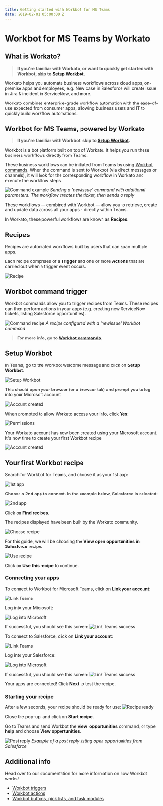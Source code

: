 ```yaml
---
title: Getting started with Workbot for MS Teams
date: 2019-02-01 05:00:00 Z
---
```


# Workbot for MS Teams by Workato
## What is Workato?
>**If you're familiar with Workato, or want to quickly get started with Workbot, skip to [Setup Workbot](#setup-workbot).**

Workato helps you automate business workflows across cloud apps, on-premise apps and employees, e.g. New case in Salesforce will create issue in Jira & incident in ServiceNow, and more.

Workato combines enterprise-grade workflow automation with the ease-of-use expected from consumer apps, allowing business users and IT to quickly build workflow automations.

## Workbot for MS Teams, powered by Workato
>**If you're familiar with Workbot, skip to [Setup Workbot](#setup-workbot).**

Workbot is a bot platform built on top of Workato. It helps you run these business workflows directly from Teams.

These business workflows can be initiated from Teams by using [Workbot commands](/workbot-for-teams/workbot-triggers.md). When the command is sent to Workbot (via direct messages or channels), it will look for the corresponding workflow in Workato and execute the workflow steps.

![Command example](/assets/images/workbot-for-teams/workbot-command-example.png)
*Sending a 'newissue' command with additional parameters. The workflow creates the ticket, then sends a reply*

These workflows — combined with Workbot — allow you to retrieve, create and update data across all your apps - directly within Teams.

In Workato, these powerful workflows are known as **Recipes**.

## Recipes
Recipes are automated workflows built by users that can span multiple apps.

Each recipe comprises of a **Trigger** and one or more **Actions** that are carried out when a trigger event occurs.

![Recipe](/assets/images/workbot-for-teams/post-reply-recipe.png)

## Workbot command trigger
Workbot commands allow you to trigger recipes from Teams. These recipes can then perform actions in your apps (e.g. creating new ServiceNow tickets, listing Salesforce opportunities).

![Command recipe](/assets/images/workbot-for-teams/command-recipes.png)
*A recipe configured with a 'newissue' Workbot command*

>**For more info, go to [Workbot commands](/workbot-for-teams/workbot-triggers.md)**.

## Setup Workbot
In Teams, go to the Workbot welcome message and click on **Setup Workbot**.

![Setup Workbot](/workbot-for-teams/setup-workbot.png)

This should open your browser (or a browser tab) and prompt you to log into your Microsoft account:

![Account created](/assets/images/workbot-for-teams/microsoft-login.png)

When prompted to allow Workato access your info, click **Yes**:

![Permissions](/assets/images/workbot-for-teams/permissions.png)

Your Workato account has now been created using your Microsoft account. It's now time to create your first Workbot recipe!

![Account created](/assets/images/workbot-for-teams/account-created.png)

## Your first Workbot recipe
Search for Workbot for Teams, and choose it as your 1st app:

![1st app](/assets/images/workbot-for-teams/1st-app.png)

Choose a 2nd app to connect. In the example below, Salesforce is selected:

![2nd app](/assets/images/workbot-for-teams/2nd-app.png)

Click on **Find recipes**.

The recipes displayed have been built by the Workato community.

![Choose recipe](/assets/images/workbot-for-teams/choose-recipe.png)

For this guide, we will be choosing the **View open opportunities in Salesforce** recipe:

![Use recipe](/assets/images/workbot-for-teams/use-recipe.png)

Click on **Use this recipe** to continue.

### Connecting your apps
To connect to Workbot for Microsoft Teams, click on **Link your account**:

![Link Teams](/assets/images/workbot-for-teams/link-teams.png)

Log into your Microsoft:

![Log into Microsoft](/assets/images/workbot-for-teams/microsoft-login.png)

If successful, you should see this screen:
![Link Teams success](/assets/images/workbot-for-teams/link-teams-success.png)

To connect to Salesforce, click on **Link your account**:

![Link Teams](/assets/images/workbot-for-teams/link-teams.png)

Log into your Salesforce:

![Log into Microsoft](/assets/images/workbot-for-teams/salesforce-login.png)

If successful, you should see this screen:
![Link Teams success](/assets/images/workbot-for-teams/link-salesforce-success.png)

Your apps are connected! Click **Next** to test the recipe.

### Starting your recipe
After a few seconds, your recipe should be ready for use:
![Recipe ready](/assets/images/workbot-for-teams/recipe-ready.png)

Close the pop-up, and click on **Start recipe**.

Go to Teams and send Workbot the **view_opportunities** command, or type **help** and choose **View opportunities**.

![Post reply](/assets/images/workbot-for-teams/post-reply.png)
*Example of a post reply listing open opportunities from Salesforce*

## Additional info
Head over to our documentation for more information on how Workbot works!

- [Workbot triggers](/workbot-for-teams/workbot-triggers.md)
- [Workbot actions](/workbot-for-teams/workbot-actions.md)
- [Workbot buttons, pick lists, and task modules](/workbot-for-teams/buttons-choices-task-modules.md)
